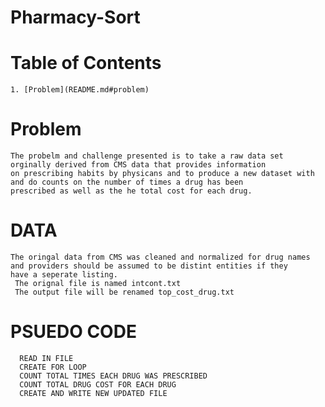 # Pharmacy-Sort

# Table of Contents

	1. [Problem](README.md#problem)


# Problem  
	The probelm and challenge presented is to take a raw data set orginally derived from CMS data that provides information 
	on prescribing habits by physicans and to produce a new dataset with and do counts on the number of times a drug has been 
 	prescribed as well as the he total cost for each drug.

# DATA  
	The oringal data from CMS was cleaned and normalized for drug names and providers should be assumed to be distint entities if they 	    have a seperate listing.
 	 The orignal file is named intcont.txt 
	 The output file will be renamed top_cost_drug.txt
	 
# PSUEDO CODE 
	  READ IN FILE 
	  CREATE FOR LOOP
	  COUNT TOTAL TIMES EACH DRUG WAS PRESCRIBED
	  COUNT TOTAL DRUG COST FOR EACH DRUG
	  CREATE AND WRITE NEW UPDATED FILE
